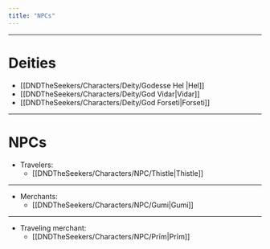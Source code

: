 ```yaml
---
title: "NPCs"
---
```

___
# Deities

- [[DNDTheSeekers/Characters/Deity/Godesse Hel |Hel]]
- [[DNDTheSeekers/Characters/Deity/God Vidar|Vidar]]
- [[DNDTheSeekers/Characters/Deity/God Forseti|Forseti]]
___
# NPCs

- Travelers: 
	- [[DNDTheSeekers/Characters/NPC/Thistle|Thistle]]
___
- Merchants: 
	- [[DNDTheSeekers/Characters/NPC/Gumi|Gumi]]
___
- Traveling merchant: 
	- [[DNDTheSeekers/Characters/NPC/Prīm|Prīm]]
